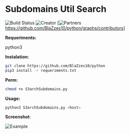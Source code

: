 # Subdomains Util Search
![Build Status](https://img.shields.io/badge/Maintained%3F-yes-green.svg) ![Creator](https://img.shields.io/badge/creator-BerL1n-blue) [![Partners](https://img.shields.io/badge/Partners-1-red)https://github.com/BlaZzes10/python/graphs/contributors]

**Requeriments:** 

python3

**Instalation:**
```bash
git clone https://github.com/BlaZzes10/python
pip3 install -r requeriments.txt
```  

**Perm:**
```bash
chmod +x S3archSubdomains.py
```  

**Usage:**
```bash
python3 S3archSubdomains.py <host>
```  
**Screenshot**:





![Example](https://github.com/BlaZzes10/python/blob/master/assets/image.png)

